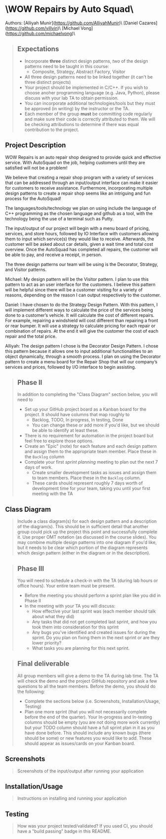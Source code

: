 # \WOW Repairs by Auto Squad\
Authors: \[Alliyah Munir](https://github.com/AlliyahMunir)\  \[Daniel Cazares](https://github.com/villvin)\  \[Michael Vong](https://github.com/michaelvong)\
 
 
 > ## Expectations
 > * Incorporate **three** distinct design patterns, *two* of the design patterns need to be taught in this course:
 >   * Composite, Strategy, Abstract Factory, Visitor
 > * All three design patterns need to be linked together (it can't be three distinct projects)
 > * Your project should be implemented in C/C++. If you wish to choose anoher programming language (e.g. Java, Python), please discuss with your lab TA to obtain permission.
 > * You can incorporate additional technologies/tools but they must be approved (in writing) by the instructor or the TA.
 > * Each member of the group **must** be committing code regularly and make sure their code is correctly attributed to them. We will be checking attributions to determine if there was equal contribution to the project.

## Project Description
WOW Repairs is an auto repair shop designed to provide quick and effective service. With AutoSquad on the job, helping customers until they are satisfied will not be a problem! 

We believe that creating a repair shop program with a variety of services that can be addressed through an input/output interface can make it easier for customers to receive assistance. Furthermore, incorporating multiple design patterns to create a repair shop seems like an intriguing and fun process for the AutoSquad! 

The languages/tools/technology we plan on using include the language of C++ programming as the chosen language and github as a tool, with the technology being the use of a terminal such as Putty. 

The input/output of our project will begin with a menu board of pricing, services, and store hours, followed by IO Interface with customers allowing them to input which service(s) they would like to receive. Afterwards, the customer will be asked about car details, given a wait time and total cost overview. Once the AutoSquad has completed all repairs, the customer will be able to pay, and receive a receipt, in person. 

The three design patterns our team will be using is the Decorator, Strategy, and Visitor patterns.

Michael: My design pattern will be the Visitor pattern. I plan to use this pattern to act as an user interface for the customers. I believe this pattern will be helpful since there will be a customer visiting for a variety of reasons, depending on the reason I can output respectively to the customer. 

Daniel: I have chosen to do the Strategy Design Pattern. With this pattern, I will implement different ways to calculate the price of the services being done to a customer’s vehicle. It will calculate the cost of different repairs. For example, repairing a windshield will cost different than repairing a front or rear bumper. It will use a strategy to calculate pricing for each repair or combination of repairs. At the end it will give the customer the cost of each repair and the total price. 

Alliyah: The design pattern I chose is the Decorator Design Pattern. I chose this pattern because it allows one to input additional functionalities to an object dynamically, through a smooth process. I plan on using the Decorator pattern to create a menu board for the Repair Shop that will our company’s services and prices, followed by I/O interface to begin assisting. 

 > ## Phase II
 > In addition to completing the "Class Diagram" section below, you will need to 
 > * Set up your GitHub project board as a Kanban board for the project. It should have columns that map roughly to 
 >   * Backlog, TODO, In progress, In testing, Done
 >   * You can change these or add more if you'd like, but we should be able to identify at least these.
 > * There is no requirement for automation in the project board but feel free to explore those options.
 > * Create an "Epic" (note) for each feature and each design pattern and assign them to the appropriate team member. Place these in the `Backlog` column
 > * Complete your first *sprint planning* meeting to plan out the next 7 days of work.
 >   * Create smaller development tasks as issues and assign them to team members. Place these in the `Backlog` column.
 >   * These cards should represent roughly 7 days worth of development time for your team, taking you until your first meeting with the TA
## Class Diagram
 > Include a class diagram(s) for each design pattern and a description of the diagram(s). This should be in sufficient detail that another group could pick up the project this point and successfully complete it. Use proper OMT notation (as discussed in the course slides). You may combine multiple design patterns into one diagram if you'd like, but it needs to be clear which portion of the diagram represents which design pattern (either in the diagram or in the description). 
 
 > ## Phase III
 > You will need to schedule a check-in with the TA (during lab hours or office hours). Your entire team must be present. 
 > * Before the meeting you should perform a sprint plan like you did in Phase II
 > * In the meeting with your TA you will discuss: 
 >   - How effective your last sprint was (each member should talk about what they did)
 >   - Any tasks that did not get completed last sprint, and how you took them into consideration for this sprint
 >   - Any bugs you've identified and created issues for during the sprint. Do you plan on fixing them in the next sprint or are they lower priority?
 >   - What tasks you are planning for this next sprint.

 > ## Final deliverable
 > All group members will give a demo to the TA during lab time. The TA will check the demo and the project GitHub repository and ask a few questions to all the team members. 
 > Before the demo, you should do the following:
 > * Complete the sections below (i.e. Screenshots, Installation/Usage, Testing)
 > * Plan one more sprint (that you will not necessarily complete before the end of the quarter). Your In-progress and In-testing columns should be empty (you are not doing more work currently) but your TODO column should have a full sprint plan in it as you have done before. This should include any known bugs (there should be some) or new features you would like to add. These should appear as issues/cards on your Kanban board. 
 ## Screenshots
 > Screenshots of the input/output after running your application
 ## Installation/Usage
 > Instructions on installing and running your application
 ## Testing
 > How was your project tested/validated? If you used CI, you should have a "build passing" badge in this README.
 
